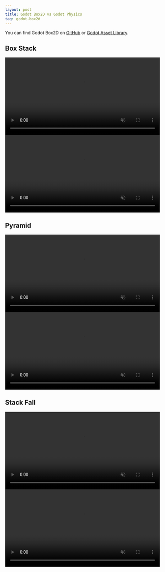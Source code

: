 ```yaml
---
layout: post
title: Godot Box2D vs Godot Physics
tag: godot-box2d
---
```


You can find Godot Box2D on [GitHub](https://github.com/appsinacup/godot-box2d) or [Godot Asset Library](https://godotengine.org/asset-library/asset/2007).

## Box Stack
<!-- [Attributes by Finsweet] Auto Video -->
<script defer src="https://cdn.jsdelivr.net/npm/@finsweet/attributes-autovideo@1/autovideo.js"></script>

<video controls autoplay muted style="width: 100%;">
    <source type="video/webm" src="/assets/vid/box-stack-box2d.webm">
</video>
<video controls autoplay muted style="width: 100%;">
    <source type="video/webm" src="/assets/vid/box-stack-godot.webm">
</video>

## Pyramid

<video controls autoplay muted style="width: 100%;">
    <source type="video/webm" src="/assets/vid/pyramid-box2d.webm">
</video>
<video controls autoplay muted style="width: 100%;">
    <source type="video/webm" src="/assets/vid/pyramid-godot.webm">
</video>

## Stack Fall

<video controls autoplay muted style="width: 100%;">
    <source type="video/webm" src="/assets/vid/stack-fall-box2d.webm">
</video>
<video controls autoplay muted style="width: 100%;">
    <source type="video/webm" src="/assets/vid/stack-fall-godot.webm">
</video>
